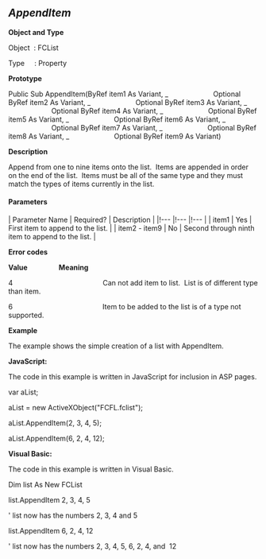 _AppendItem_
------------

**Object and Type**

Object  : FCList

Type     : Property

**Prototype**

Public Sub AppendItem(ByRef item1 As Variant, _
                      Optional ByRef item2 As Variant, _
                      Optional ByRef item3 As Variant, _
                      Optional ByRef item4 As Variant, _
                      Optional ByRef item5 As Variant, _
                      Optional ByRef item6 As Variant, _
                      Optional ByRef item7 As Variant, _
                      Optional ByRef item8 As Variant, _
                      Optional ByRef item9 As Variant)

**Description**

Append from one to nine items onto the list.  Items are appended in order on the end of the list.  Items must be all of the same type and they must match the types of items currently in the list.

#### Parameters

| Parameter Name | Required? | Description |
|!--- |!--- |!--- |
| item1 | Yes | First item to append to the list. |
| item2 - item9 | No | Second through ninth item to append to the list. |

**Error codes**

**Value**                **Meaning**

4                                              Can not add item to list.  List is of different type than item.

6                                              Item to be added to the list is of a type not supported.

**Example**

The example shows the simple creation of a list with AppendItem.

**JavaScript:**

The code in this example is written in JavaScript for inclusion in ASP pages.

var aList;

aList = new ActiveXObject("FCFL.fclist");

aList.AppendItem(2, 3, 4, 5);

aList.AppendItem(6, 2, 4, 12);

**Visual Basic:**

The code in this example is written in Visual Basic.

Dim list As New FCList

list.AppendItem 2, 3, 4, 5

' list now has the numbers 2, 3, 4 and 5

list.AppendItem 6, 2, 4, 12

' list now has the numbers 2, 3, 4, 5, 6, 2, 4, and  12